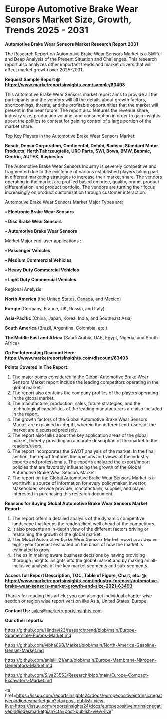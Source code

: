 # Europe Automotive Brake Wear Sensors Market Size, Growth, Trends 2025 - 2031

<strong>Automotive Brake Wear Sensors Market Research Report 2031</strong>

The Research Report on Automotive Brake Wear Sensors Market is a Skillful and Deep Analysis of the Present Situation and Challenges. This research report also analyzes other important trends and market drivers that will affect market growth over 2025-2031.

<strong>Request Sample Report @ <a href=https://www.marketreportsinsights.com/sample/63493>https://www.marketreportsinsights.com/sample/63493</a></strong>

This Automotive Brake Wear Sensors market report aims to provide all the participants and the vendors will all the details about growth factors, shortcomings, threats, and the profitable opportunities that the market will present in the near future. The report also features the revenue share, industry size, production volume, and consumption in order to gain insights about the politics to contest for gaining control of a large portion of the market share.

Top Key Players in the Automotive Brake Wear Sensors Market:

<strong>Bosch, Denso Corporation, Continental, Delphi, Sadeca, Standard Motor Products, Herth۫ Fahrzeugteile, URO Parts, SWI, Bowa, BMW, Bapmic, Centric, AUTEX, Raybestos</strong>

The Automotive Brake Wear Sensors Industry is severely competitive and fragmented due to the existence of various established players taking part in different marketing strategies to increase their market share. The vendors operating in the market are profiled based on price, quality, brand, product differentiation, and product portfolio. The vendors are turning their focus increasingly on product customization through customer interaction.

Automotive Brake Wear Sensors Market Major Types are:

<strong>• Electronic Brake Wear Sensors

• Disc Brake Wear Sensors

• Automotive Brake Wear Sensors</strong>

Market Major end-user applications :

<strong>• Passenger Vehicles

• Medium Commercial Vehicles

• Heavy Duty Commercial Vehicles

• Light Duty Commercial Vehicles</strong>

Regional Analysis

</u><strong><b>North America</b></strong> (the United States, Canada, and Mexico)

<strong><b>Europe </b></strong>(Germany, France, UK, Russia, and Italy)

<strong><b>Asia-Pacific</b></strong> (China, Japan, Korea, India, and Southeast Asia)

<strong><b>South America</b></strong> (Brazil, Argentina, Colombia, etc.)

<strong><b>The Middle East and Africa</b></strong> (Saudi Arabia, UAE, Egypt, Nigeria, and South Africa)

<strong>Go For Interesting Discount Here: <a href=https://www.marketreportsinsights.com/discount/63493>https://www.marketreportsinsights.com/discount/63493</a></strong>

<strong>Points Covered in The Report:</strong>
<ol>
  <li>The major points considered in the Global Automotive Brake Wear Sensors Market report include the leading competitors operating in the global market.</li>
  <li>The report also contains the company profiles of the players operating in the global market.</li>
  <li>The manufacture, production, sales, future strategies, and the technological capabilities of the leading manufacturers are also included in the report.</li>
  <li>The growth factors of the Global Automotive Brake Wear Sensors Market are explained in-depth, wherein the different end-users of the market are discussed precisely.</li>
  <li>The report also talks about the key application areas of the global market, thereby providing an accurate description of the market to the readers/users.</li>
  <li>The report incorporates the SWOT analysis of the market. In the final section, the report features the opinions and views of the industry experts and professionals. The experts analyzed the export/import policies that are favorably influencing the growth of the Global Automotive Brake Wear Sensors Market.</li>
  <li>The report on the Global Automotive Brake Wear Sensors Market is a worthwhile source of information for every policymaker, investor, stakeholder, service provider, manufacturer, supplier, and player interested in purchasing this research document.</li>
</ol>
<strong>Reasons for Buying Global Automotive Brake Wear Sensors Market Report:</strong>

<ol>
  <li>The report offers a detailed analysis of the dynamic competitive landscape that keeps the reader/client well ahead of the competitors.</li>
  <li>It also presents an in-depth view of the different factors driving or restraining the growth of the global market.</li>
  <li>The Global Automotive Brake Wear Sensors Market report provides an eight-year forecast evaluated on the basis of how the market is estimated to grow.</li>
  <li>It helps in making aware business decisions by having providing thorough insights insights into the global market and by making an all-inclusive analysis of the key market segments and sub-segments.</li>
</ol>
<strong>Access full Report Description, TOC, Table of Figure, Chart, etc. @ <a href=https://www.marketreportsinsights.com/industry-forecast/automotive-brake-wear-sensors-market-growth-and-size-2021-63493>https://www.marketreportsinsights.com/industry-forecast/automotive-brake-wear-sensors-market-growth-and-size-2021-63493</a></strong>


Thanks for reading this article; you can also get individual chapter wise section or region wise report version like Asia, United States, Europe.

<strong>Contact Us:</strong>
sales@marketreportsinsights.com

<strong>Our other reports:</strong>

<a href=https://github.com/Hindavi23/researchtrend/blob/main/Europe-Submersible-Pumps-Market.md>https://github.com/Hindavi23/researchtrend/blob/main/Europe-Submersible-Pumps-Market.md</a>

<a href=https://github.com/vibha898/Market/blob/main/North-America-Gasoline-Genset-Market.md>https://github.com/vibha898/Market/blob/main/North-America-Gasoline-Genset-Market.md</a>

<a href=https://github.com/anjaliiii21/anu/blob/main/Europe-Membrane-Nitrogen-Generators-Market.md>https://github.com/anjaliiii21/anu/blob/main/Europe-Membrane-Nitrogen-Generators-Market.md</a>

<a href=https://github.com/Siya23553/Research/blob/main/Europe-Compact-Excavators-Market.md>https://github.com/Siya23553/Research/blob/main/Europe-Compact-Excavators-Market.md</a>

<a href=https://issuu.com/reportsinsights24/docs/europepositiveintrinsicnegativepindiodesmarketgian?cta=post-publish-view-live>https://issuu.com/reportsinsights24/docs/europepositiveintrinsicnegativepindiodesmarketgian?cta=post-publish-view-live</a>"
